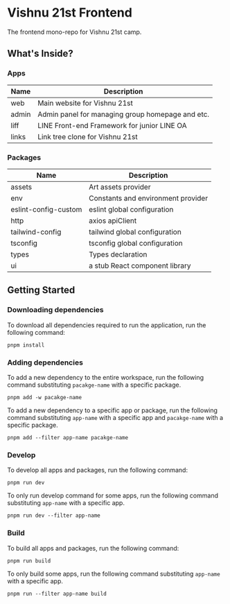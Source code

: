 # Vishnu 21st Frontend

The frontend mono-repo for Vishnu 21st camp.

## What's Inside?

### Apps

| Name  | Description                                      |
| ----- | ------------------------------------------------ |
| web   | Main website for Vishnu 21st                     |
| admin | Admin panel for managing group homepage and etc. |
| liff  | LINE Front-end Framework for junior LINE OA      |
| links | Link tree clone for Vishnu 21st                  |

### Packages

| Name                 | Description                        |
| -------------------- | ---------------------------------- |
| assets               | Art assets provider                |
| env                  | Constants and environment provider |
| eslint-config-custom | eslint global configuration        |
| http                 | axios apiClient                    |
| tailwind-config      | tailwind global configuration      |
| tsconfig             | tsconfig global configuration      |
| types                | Types declaration                  |
| ui                   | a stub React component library     |

## Getting Started

### Downloading dependencies

To download all dependencies required to run the application, run the following command:

```
pnpm install
```

### Adding dependencies

To add a new dependency to the entire workspace, run the following command substituting `pacakge-name` with a specific package.

```
pnpm add -w pacakge-name
```

To add a new dependency to a specific app or package, run the following command substituting `app-name` with a specific app and `pacakge-name` with a specific package.

```
pnpm add --filter app-name pacakge-name
```

### Develop

To develop all apps and packages, run the following command:

```
pnpm run dev
```

To only run develop command for some apps, run the following command substituting `app-name` with a specific app.

```
pnpm run dev --filter app-name
```

### Build

To build all apps and packages, run the following command:

```
pnpm run build
```

To only build some apps, run the following command substituting `app-name` with a specific app.

```
pnpm run --filter app-name build
```
